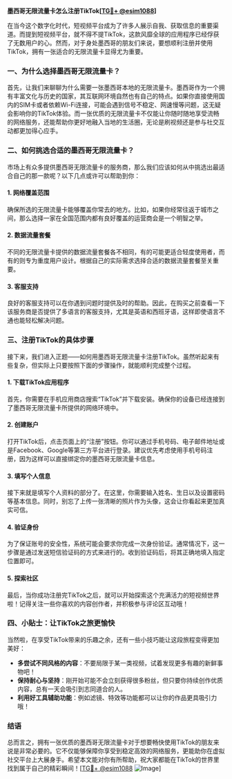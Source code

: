**墨西哥无限流量卡怎么注册TikTok[[TG💪+ @esim1088](https://t.me/s/esim1088)]**

在当今这个数字化时代，短视频平台成为了许多人展示自我、获取信息的重要渠道。而提到短视频平台，就不得不提TikTok，这款风靡全球的应用程序已经俘获了无数用户的心。然而，对于身处墨西哥的朋友们来说，要想顺利注册并使用TikTok，拥有一张适合的无限流量卡显得尤为重要。

### 一、为什么选择墨西哥无限流量卡？

首先，让我们来聊聊为什么需要一张墨西哥本地的无限流量卡。墨西哥作为一个拥有丰富文化与历史的国家，其互联网环境自然也有自己的特点。如果你直接使用国内的SIM卡或者依赖Wi-Fi连接，可能会遇到信号不稳定、网速慢等问题，这无疑会影响你的TikTok体验。而一张优质的无限流量卡不仅能让你随时随地享受流畅的网络服务，还能帮助你更好地融入当地的生活圈，无论是刷视频还是参与社交互动都更加得心应手。

### 二、如何挑选合适的墨西哥无限流量卡？

市场上有众多提供墨西哥无限流量卡的服务商，那么我们应该如何从中挑选出最适合自己的那一款呢？以下几点或许可以帮助到你：

#### 1. 网络覆盖范围
确保所选的无限流量卡能够覆盖你常去的地方。比如，如果你经常往返于城市之间，那么选择一家在全国范围内都有良好覆盖的运营商会是一个明智之举。

#### 2. 数据流量套餐
不同的无限流量卡提供的数据流量套餐各不相同，有的可能更适合轻度使用者，而有的则专为重度用户设计。根据自己的实际需求选择合适的数据流量套餐至关重要。

#### 3. 客服支持
良好的客服支持可以在你遇到问题时提供及时的帮助。因此，在购买之前查看一下该服务商是否提供了多语言的客服支持，尤其是英语和西班牙语，这样即使语言不通也能轻松解决问题。

### 三、注册TikTok的具体步骤

接下来，我们进入正题——如何用墨西哥无限流量卡注册TikTok。虽然听起来有些复杂，但实际上只要按照下面的步骤操作，就能顺利完成整个过程。

#### 1. 下载TikTok应用程序
首先，你需要在手机应用商店搜索“TikTok”并下载安装。确保你的设备已经连接到了墨西哥无限流量卡所提供的网络环境中。

#### 2. 创建账户
打开TikTok后，点击页面上的“注册”按钮。你可以通过手机号码、电子邮件地址或是Facebook、Google等第三方平台进行登录。建议优先考虑使用手机号码注册，因为这样可以直接绑定你的墨西哥无限流量卡信息。

#### 3. 填写个人信息
接下来就是填写个人资料的部分了。在这里，你需要输入姓名、生日以及设置密码等基本信息。同时，别忘了上传一张清晰的照片作为头像，这会让你看起来更加真实可信。

#### 4. 验证身份
为了保证账号的安全性，系统可能会要求你完成一次身份验证。通常情况下，这一步骤是通过发送短信验证码的方式来进行的。收到验证码后，将其正确地填入指定位置即可。

#### 5. 探索社区
最后，当你成功注册完TikTok之后，就可以开始探索这个充满活力的短视频世界啦！记得关注一些你喜欢的内容创作者，并积极参与评论区互动哦！

### 四、小贴士：让TikTok之旅更愉快

当然啦，在享受TikTok带来的乐趣之余，还有一些小技巧能让这段旅程变得更加美好：

- **多尝试不同风格的内容**：不要局限于某一类视频，试着发现更多有趣的新鲜事物吧！
- **保持耐心与坚持**：刚开始可能不会立刻获得很多粉丝，但只要你持续创作优质内容，总有一天会吸引到志同道合的人。
- **利用好工具辅助功能**：例如滤镜、特效等功能都可以让你的作品更具吸引力哦！

### 结语

总而言之，拥有一张优质的墨西哥无限流量卡对于想要畅快使用TikTok的朋友来说是非常必要的。它不仅能够保障你享受到稳定高效的网络服务，更能助你在虚拟社交平台上大展身手。希望本文能对你有所帮助，祝大家都能在TikTok的世界里找到属于自己的精彩瞬间！[[TG💪+ @esim1088](https://t.me/s/esim1088) ![Image](https://i.postimg.cc/4NQfJmqS/Snipaste-2025-05-13-00-14-12.png)]